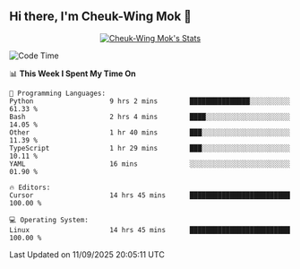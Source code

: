 ## Hi there, I'm Cheuk-Wing Mok 👋

<!--
**mozro0327/mozro0327** is a ✨ _special_ ✨ repository because its `README.md` (this file) appears on your GitHub profile.

Here are some ideas to get you started:

- 🔭 I’m currently working on ...
- 🌱 I’m currently learning ...
- 👯 I’m looking to collaborate on ...
- 🤔 I’m looking for help with ...
- 💬 Ask me about ...
- 📫 How to reach me: ...
- 😄 Pronouns: ...
- ⚡ Fun fact: ...
-->

<p align="center">
  <a href="https://github.com/mozro0327" class="rich-diff-level-one">
    <img src="https://github-readme-stats.vercel.app/api?username=mozro0327&title_color=333&text_color=777" alt="Cheuk-Wing Mok's Stats" >
    <!-- &hide=issues
    <img src="https://github-readme-stats.vercel.app/api?username=mozro0327&hide=issues&title_color=333&text_color=777" alt="Cheuk-Wing Mok's Stats" >
    -->
  </a>
</p>

<!--START_SECTION:waka-->
![Code Time](http://img.shields.io/badge/Code%20Time-3%2C831%20hrs%205%20mins-blue)

📊 **This Week I Spent My Time On** 

```text
💬 Programming Languages: 
Python                   9 hrs 2 mins        ███████████████░░░░░░░░░░   61.33 % 
Bash                     2 hrs 4 mins        ████░░░░░░░░░░░░░░░░░░░░░   14.05 % 
Other                    1 hr 40 mins        ███░░░░░░░░░░░░░░░░░░░░░░   11.39 % 
TypeScript               1 hr 29 mins        ███░░░░░░░░░░░░░░░░░░░░░░   10.11 % 
YAML                     16 mins             ░░░░░░░░░░░░░░░░░░░░░░░░░   01.90 % 

🔥 Editors: 
Cursor                   14 hrs 45 mins      █████████████████████████   100.00 % 

💻 Operating System: 
Linux                    14 hrs 45 mins      █████████████████████████   100.00 % 
```


 Last Updated on 11/09/2025 20:05:11 UTC
<!--END_SECTION:waka-->
